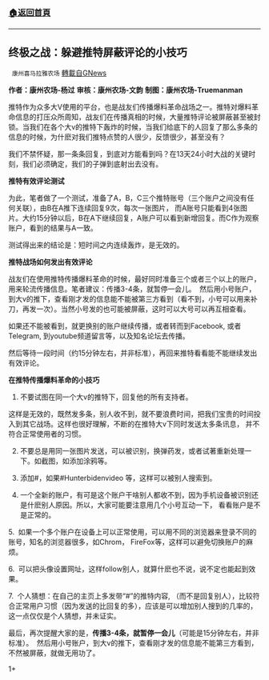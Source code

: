 ###  [:house:返回首頁](https://github.com/ourhimalayas/txt)
---

## 终极之战：躲避推特屏蔽评论的小技巧
` 康州喜马拉雅农场` [轉載自GNews](https://gnews.org/zh-hans/499299/)

**作者：康州农场-杨过**
**审核：康州农场-文韵**
**制图：康州农场-Truemanman**

推特作为众多大V使用的平台，也是战友们传播爆料革命战场之一。推特对爆料革命信息的打压众所周知，战友们在传播真相的时候，大量推特评论被屏蔽甚至被封锁。当我们在各个大v的推特下轰炸的时候，当我们给底下的人回复了那么多条的信息的时候，为什麽对我们推特点赞的人很少，反馈很少，甚至没有？

我们不禁怀疑，那一条条回复，到底对方能看到吗？在13天24小时大战的关键时刻，我们必须确定，我们的子弹到底射出去没有。

**推特有效评论测试**

为此，笔者做了一个测试，准备了A，B，C三个推特账号（三个账户之间没有任何关联），由B在A推下连续回复9次，每次一张图片， 而A账号只能看到4张图片。大约15分钟以后，B在A下继续回复，A账户可以看到新增回复。而C作为观察账户，看到的结果与A一致。

测试得出来的结论是：短时间之内连续轰炸，是无效的。

**推特战场如何发出有效评论**

战友们在使用推特传播爆料革命的时候，最好同时准备三个或者三个以上的账户，用来轮流传播信息。笔者建议：传播3-4条，就暂停一会儿。  然后用小号账户，到大v的推下，查看刚才发的信息能不能被第三方看到（看不到，小号可以用来补刀，再发一次）。当然小号发的也可能被屏蔽，这时可以大号可以再互相查看。

如果还不能被看到，就更换别的账户继续传播，或者转而到Facebook, 或者Telegram, 到youtube频道留言等，以及知名论坛去传播。

然后等待一段时间（约15分钟左右，并非标准），再回来推特看看能不能继续发出有效评论。

**在推特传播爆料革命的小技巧**

1. 不要试图在同一个大v的推特下，回复他的所有支持者。

这样是无效的，既然发多条，别人收不到，就不要浪费时间，把我们宝贵的时间投入到其它战场。这样也很好理解，不断的在推特大v下同时发送太多条讯息， 并不符合正常使用者的习惯。

2. 不要总是用同一张图片发送，可以被识别，换弹药发，或者试著重新处理一下。如截图，如添加涂鸦等。

3. 添加#，如果#Hunterbidenvideo 等，这样可以被别人搜索到。

4. 一个全新的账户，有可是这个账户干啥别人都收不到，因为手机设备被识别还是什麽别人原因。所以，大家可能要注意用几个小号互动一下， 看看账户是不是正常的。

5.  如果一个多个账户在设备上可以正常使用，可以用不同的浏览器来登录不同的账号，知名的浏览器很多，如Chrom， FireFox等，这样可以避免切换账户的麻烦。

6.  可以把头像设置网址，这样follow别人，就算什麽也不说，说不定也能起到效果。

7.  个人猜想：在自己的主页上多发带“#”的推特内容, （而不是回复别人），比较符合正常用户习惯（因为发送的比回复的多），应该是可以增加别人搜到的几率的，这一点仅仅是个人猜想，并未证实。

最后，再次提醒大家的是，**传播3-4条，就暂停一会儿**（可能是15分钟左右，并非标准）。  然后用小号账户，到大v的推下，查看刚才发的信息能不能第三方看到，不然被屏蔽，就做无用功了。



1+
